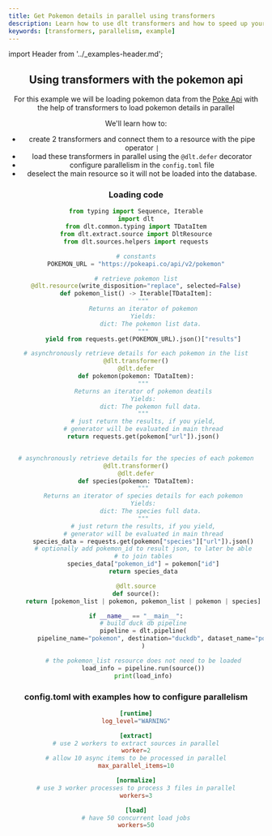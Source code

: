 ```yaml
---
title: Get Pokemon details in parallel using transformers
description: Learn how to use dlt transformers and how to speed up your loads with parallelism
keywords: [transformers, parallelism, example]
---
```


import Header from '../_examples-header.md';

<Header 
    intro="In this example you will learn how load a list of pokemone from the pokeapi and with the help of dlt transformers
    automatically query additional data per retrieved pokemon. You will also learn how to harness parallelism with futures."
    slug="transformer" />


## Using transformers with the pokemon api

For this example we will be loading pokemon data from the [Poke Api](https://pokeapi.co/) with the help of transformers to load
pokemon details in parallel

We'll learn how to:
- create 2 transformers and connect them to a resource with the pipe operator `|`
- load these transformers in parallel using the `@dlt.defer` decorator
- configure parallelism in the `config.toml` file
- deselect the main resource so it will not be loaded into the database.

### Loading code

<!--@@@DLT_SNIPPET_START ./code/pokemon-snippets.py::example-->
```py
from typing import Sequence, Iterable
import dlt
from dlt.common.typing import TDataItem
from dlt.extract.source import DltResource
from dlt.sources.helpers import requests

# constants
POKEMON_URL = "https://pokeapi.co/api/v2/pokemon"

# retrieve pokemon list
@dlt.resource(write_disposition="replace", selected=False)
def pokemon_list() -> Iterable[TDataItem]:
    """
    Returns an iterator of pokemon
    Yields:
        dict: The pokemon list data.
    """
    yield from requests.get(POKEMON_URL).json()["results"]

# asynchronously retrieve details for each pokemon in the list
@dlt.transformer()
@dlt.defer
def pokemon(pokemon: TDataItem):
    """
    Returns an iterator of pokemon deatils
    Yields:
        dict: The pokemon full data.
    """
    # just return the results, if you yield,
    # generator will be evaluated in main thread
    return requests.get(pokemon["url"]).json()


# asynchronously retrieve details for the species of each pokemon
@dlt.transformer()
@dlt.defer
def species(pokemon: TDataItem):
    """
    Returns an iterator of species details for each pokemon
    Yields:
        dict: The species full data.
    """
    # just return the results, if you yield,
    # generator will be evaluated in main thread
    species_data = requests.get(pokemon["species"]["url"]).json()
    # optionally add pokemon_id to result json, to later be able
    # to join tables
    species_data["pokemon_id"] = pokemon["id"]
    return species_data

@dlt.source
def source():
    return [pokemon_list | pokemon, pokemon_list | pokemon | species]

if __name__ == "__main__":
    # build duck db pipeline
    pipeline = dlt.pipeline(
        pipeline_name="pokemon", destination="duckdb", dataset_name="pokemon_data"
    )

    # the pokemon_list resource does not need to be loaded
    load_info = pipeline.run(source())
    print(load_info)
```
<!--@@@DLT_SNIPPET_END ./code/pokemon-snippets.py::example-->


### config.toml with examples how to configure parallelism
<!--@@@DLT_SNIPPET_START ./code/.dlt/config.toml::example-->
```toml
[runtime]
log_level="WARNING"

[extract]
# use 2 workers to extract sources in parallel
worker=2
# allow 10 async items to be processed in parallel
max_parallel_items=10

[normalize]
# use 3 worker processes to process 3 files in parallel
workers=3

[load]
# have 50 concurrent load jobs
workers=50
```
<!--@@@DLT_SNIPPET_END ./code/.dlt/config.toml::example-->
